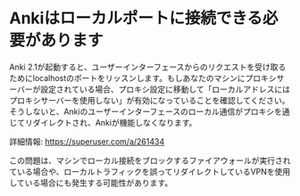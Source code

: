 # Ankiはローカルポートに接続できる必要があります

Anki 2.1が起動すると、ユーザーインターフェースからのリクエストを受け取るためにlocalhostのポートをリッスンします。もしあなたのマシンにプロキシサーバーが設定されている場合、プロキシ設定に移動して「ローカルアドレスにはプロキシサーバーを使用しない」が有効になっていることを確認してください。そうしないと、Ankiのユーザーインターフェースのローカル通信がプロキシを通じてリダイレクトされ、Ankiが機能しなくなります。

詳細情報: <https://superuser.com/a/261434>

この問題は、マシンでローカル接続をブロックするファイアウォールが実行されている場合や、ローカルトラフィックを誤ってリダイレクトしているVPNを使用している場合にも発生する可能性があります。